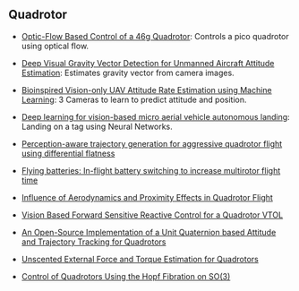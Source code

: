## Quadrotor
- [Optic-Flow Based Control of a 46g Quadrotor](http://rpg.ifi.uzh.ch/docs/IROS13workshop/Briod_Zufferey_Floreano.pdf): Controls a pico quadrotor using optical flow. 

- [Deep Visual Gravity Vector Detection for Unmanned Aircraft Attitude Estimation](https://scholarsarchive.byu.edu/cgi/viewcontent.cgi?article=3000&context=facpub): Estimates gravity vector from camera images.

- [Bioinspired Vision-only UAV Attitude Rate Estimation using Machine Learning](https://robotics.upo.es/papers/icuas2017.pdf): 3 Cameras to learn to predict attitude and position.

- [Deep learning for vision-based micro aerial vehicle autonomous landing](http://journals.sagepub.com/doi/pdf/10.1177/1756829318757470): Landing on a tag using Neural Networks.

- [Perception-aware trajectory generation for aggressive quadrotor flight using differential flatness](https://ieeexplore.ieee.org/abstract/document/8814697)

- [Flying batteries: In-flight battery switching to increase multirotor flight time](https://arxiv.org/abs/1909.10091)

- [Influence of Aerodynamics and Proximity Effects in Quadrotor Flight](https://link.springer.com/chapter/10.1007%2F978-3-319-00065-7_21)

- [Vision Based Forward Sensitive Reactive Control for a Quadrotor VTOL
](https://ieeexplore.ieee.org/document/8593606)

- [An Open-Source Implementation of a Unit Quaternion based Attitude and Trajectory Tracking for Quadrotors](https://pdfs.semanticscholar.org/fa78/8b6e9429029802c9c31b600ef1e2b48aef3e.pdf)

- [Unscented External Force and Torque Estimation for Quadrotors](https://arxiv.org/abs/1603.02772)

- [Control of Quadrotors Using the Hopf Fibration
on SO(3)](https://pdfs.semanticscholar.org/b021/d149a8c66426a0c64a698d442a512698be16.pdf)